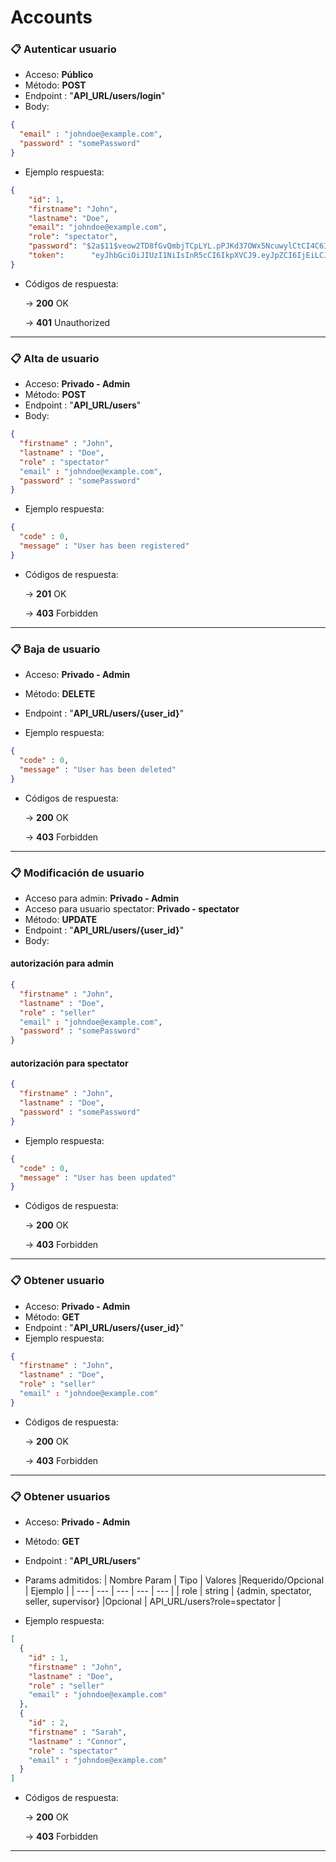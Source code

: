 # Accounts

### 📋 Autenticar usuario

- Acceso: **Público**
- Método: **POST**
- Endpoint : "**API_URL/users/login**"
- Body:

```json
{
  "email" : "johndoe@example.com",
  "password" : "somePassword"
}
```

- Ejemplo respuesta:

```json
{
    "id": 1,
    "firstname": "John",
    "lastname": "Doe",
    "email": "johndoe@example.com",
    "role": "spectator",
    "password": "$2a$11$veow2TD8fGvQmbjTCpLYL.pPJKd37OWx5NcuwylCtCI4C6IkQ1zS6",         
    "token":      "eyJhbGciOiJIUzI1NiIsInR5cCI6IkpXVCJ9.eyJpZCI6IjEiLCJuYmYiOjE2MTk2MzAzNDEsImV4cCI6MTYxOTYzNzU0MSwiaWF0IjoxNjE5NjMwMzQxfQ.aQ72xFAGolUoQvtYqFTfrBOiDVHcxeZhF5X5No-L4aE"
}
```

- Códigos de respuesta:
    
    → **200** OK
    
    → **401**  Unauthorized
    
---

### 📋 Alta de usuario

- Acceso: **Privado - Admin**
- Método: **POST**
- Endpoint : "**API_URL/users**"
- Body:

```json
{
  "firstname" : "John",
  "lastname" : "Doe",
  "role" : "spectator"
  "email" : "johndoe@example.com",
  "password" : "somePassword"
}
```

- Ejemplo respuesta:

```json
{
  "code" : 0,
  "message" : "User has been registered"
}
```

- Códigos de respuesta:
    
    → **201** OK
    
    → **403** Forbidden

---

### 📋 Baja de usuario

- Acceso: **Privado - Admin**
- Método: **DELETE**
- Endpoint : "**API_URL/users/{user_id}**"

- Ejemplo respuesta:

```json
{
  "code" : 0,
  "message" : "User has been deleted"
}
```

- Códigos de respuesta:
    
    → **200** OK
    
    → **403** Forbidden

---

### 📋 Modificación de usuario

- Acceso para admin: **Privado - Admin**
- Acceso para usuario spectator: **Privado - spectator**
- Método: **UPDATE**
- Endpoint : "**API_URL/users/{user_id}**"
- Body:

#### autorización para admin

```json
{
  "firstname" : "John",
  "lastname" : "Doe",
  "role" : "seller"
  "email" : "johndoe@example.com",
  "password" : "somePassword"
}
```

#### autorización para spectator

```json
{
  "firstname" : "John",
  "lastname" : "Doe",
  "password" : "somePassword"
}
```

- Ejemplo respuesta:

```json
{
  "code" : 0,
  "message" : "User has been updated"
}
```

- Códigos de respuesta:
    
    → **200** OK
    
    → **403** Forbidden

--- 

### 📋 Obtener usuario

- Acceso: **Privado - Admin**
- Método: **GET**
- Endpoint : "**API_URL/users/{user_id}**"
- Ejemplo respuesta:

```json
{
  "firstname" : "John",
  "lastname" : "Doe",
  "role" : "seller"
  "email" : "johndoe@example.com"
}
```

- Códigos de respuesta:
    
    → **200** OK
    
    → **403** Forbidden
  
---

### 📋 Obtener usuarios

- Acceso: **Privado - Admin**
- Método: **GET**
- Endpoint : "**API_URL/users**"
- Params admitidos:
	| Nombre Param | Tipo | Valores |Requerido/Opcional | Ejemplo | 
	| --- | --- | --- | --- | --- |
	| role | string | {admin, spectator, seller, supervisor} |Opcional | API_URL/users?role=spectator |
	
- Ejemplo respuesta:

```json
[
  {
    "id" : 1,
    "firstname" : "John",
    "lastname" : "Doe",
    "role" : "seller"
    "email" : "johndoe@example.com"
  },
  {
    "id" : 2,
    "firstname" : "Sarah",
    "lastname" : "Connor",
    "role" : "spectator"
    "email" : "johndoe@example.com"
  }
]
```

- Códigos de respuesta:
    
    → **200** OK
    
    → **403** Forbidden
	
---


